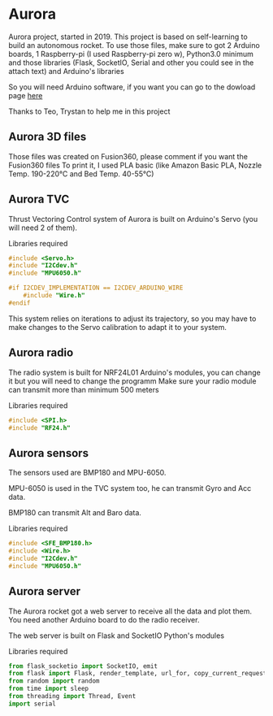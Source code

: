 # Aurora
Aurora project, started in 2019.
This project is based on self-learning to build an autonomous rocket.
To use those files, make sure to got 2 Arduino boards, 1 Raspberry-pi (I used Raspberry-pi zero w), Python3.0 minimum and those libraries (Flask, SocketIO, Serial and other you could see in the attach text) and Arduino's libraries

So you will need Arduino software, if you want you can go to the dowload page [here](https://www.arduino.cc/en/Main/Software)

Thanks to Teo, Trystan to help me in this project

## Aurora 3D files
Those files was created on Fusion360, please comment if you want the Fusion360 files
To print it, I used PLA basic (like Amazon Basic PLA, Nozzle Temp. 190-220°C and Bed Temp. 40-55°C)

## Aurora TVC
Thrust Vectoring Control system of Aurora is built on Arduino's Servo (you will need 2 of them).

Libraries required
```c++
#include <Servo.h>
#include "I2Cdev.h"
#include "MPU6050.h"

#if I2CDEV_IMPLEMENTATION == I2CDEV_ARDUINO_WIRE
    #include "Wire.h"
#endif
```
This system relies on iterations to adjust its trajectory, so you may have to make changes to the Servo calibration to adapt it to your system.

## Aurora radio
The radio system is built for NRF24L01 Arduino's modules, you can change it but you will need to change the programm
Make sure your radio module can transmit more than minimum 500 meters

Libraries required
```c++
#include <SPI.h>  
#include "RF24.h"
```

## Aurora sensors
The sensors used are BMP180 and MPU-6050.

MPU-6050 is used in the TVC system too, he can transmit Gyro and Acc data.

BMP180 can transmit Alt and Baro data.

Libraries required
```c++
#include <SFE_BMP180.h>
#include <Wire.h>
#include "I2Cdev.h"
#include "MPU6050.h"
```

## Aurora server
The Aurora rocket got a web server to receive all the data and plot them.
You need another Arduino board to do the radio receiver.

The web server is built on Flask and SocketIO Python's modules

Libraries required
```python
from flask_socketio import SocketIO, emit
from flask import Flask, render_template, url_for, copy_current_request_context, send_file, request, jsonify, redirect
from random import random
from time import sleep
from threading import Thread, Event
import serial
```

